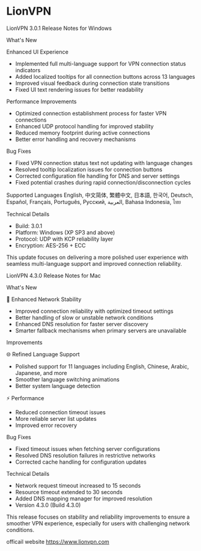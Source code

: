 # LionVPN

LionVPN 3.0.1 Release Notes for Windows

  What's New

  Enhanced UI Experience
  - Implemented full multi-language support for VPN connection status indicators
  - Added localized tooltips for all connection buttons across 13 languages     
  - Improved visual feedback during connection state transitions
  - Fixed UI text rendering issues for better readability

  Performance Improvements
  - Optimized connection establishment process for faster VPN connections
  - Enhanced UDP protocol handling for improved stability
  - Reduced memory footprint during active connections
  - Better error handling and recovery mechanisms

  Bug Fixes
  - Fixed VPN connection status text not updating with language changes
  - Resolved tooltip localization issues for connection buttons
  - Corrected configuration file handling for DNS and server settings
  - Fixed potential crashes during rapid connection/disconnection cycles

  Supported Languages
  English, 中文简体, 繁體中文, 日本語, 한국어, Deutsch, Español, Français, Português, Русский, العربية, Bahasa Indonesia, ไทย      

  Technical Details

  - Build: 3.0.1
  - Platform: Windows (XP SP3 and above)
  - Protocol: UDP with KCP reliability layer
  - Encryption: AES-256 + ECC

  This update focuses on delivering a more polished user experience with seamless multi-language support and improved
  connection reliability.

  LionVPN 4.3.0 Release Notes for Mac

  What's New

  🚀 Enhanced Network Stability
  - Improved connection reliability with optimized timeout
  settings
  - Better handling of slow or unstable network conditions
  - Enhanced DNS resolution for faster server discovery
  - Smarter fallback mechanisms when primary servers are
  unavailable

  Improvements

  🌐 Refined Language Support
  - Polished support for 11 languages including English, Chinese,
   Arabic, Japanese, and more
  - Smoother language switching animations
  - Better system language detection

  ⚡ Performance
  - Reduced connection timeout issues
  - More reliable server list updates
  - Improved error recovery

  Bug Fixes

  - Fixed timeout issues when fetching server configurations
  - Resolved DNS resolution failures in restrictive networks
  - Corrected cache handling for configuration updates

  Technical Details

  - Network request timeout increased to 15 seconds
  - Resource timeout extended to 30 seconds
  - Added DNS mapping manager for improved resolution
  - Version 4.3.0 (Build 4.3.0)

  This release focuses on stability and reliability improvements
  to ensure a smoother VPN experience, especially for users with
  challenging network conditions.

officail website https://www.lionvpn.com

